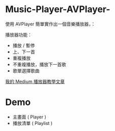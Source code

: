 # Music-Player-AVPlayer-



使用 AVPlayer 簡單實作出一個音樂播放器，：



播放器功能：

* 播放 / 暫停
* 上、下一首
* 重複播放
* 不重複播放，播放下一首歌
* 歌單選擇歌曲



[我的 Medium 播放器教學文章](https://medium.com/@JJeremy.XUE/swift-%E5%81%9A%E5%80%8B%E6%92%AD%E6%94%BE%E5%99%A8%E5%90%A7-%E8%A6%8F%E5%8A%83-%E4%BB%8B%E9%9D%A2%E7%AF%87-81b6d58cd713)



# Demo



* 主畫面 ( Player )
* 播放清單 ( Playlist )

